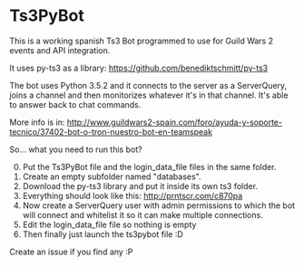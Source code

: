 # Ts3PyBot
This is a working spanish Ts3 Bot programmed to use for Guild Wars 2 events and API integration.

It uses py-ts3 as a library: https://github.com/benediktschmitt/py-ts3

The bot uses Python 3.5.2 and it connects to the server as a ServerQuery, joins a channel and then monitorizes whatever it's in that channel. It's able to answer back to chat commands.

More info is in: http://www.guildwars2-spain.com/foro/ayuda-y-soporte-tecnico/37402-bot-o-tron-nuestro-bot-en-teamspeak

So... what you need to run this bot?

0. Put the Ts3PyBot file and the login_data_file files in the same folder.
0. Create an empty subfolder named "databases".
0. Download the py-ts3 library and put it inside its own ts3 folder.
0. Everything should look like this: http://prntscr.com/c870pa
0. Now create a ServerQuery user with admin permissions to which the bot will connect and whitelist it so it can make multiple connections.
0. Edit the login_data_file file so nothing is empty
0. Then finally just launch the ts3pybot file :D

Create an issue if you find any :P
